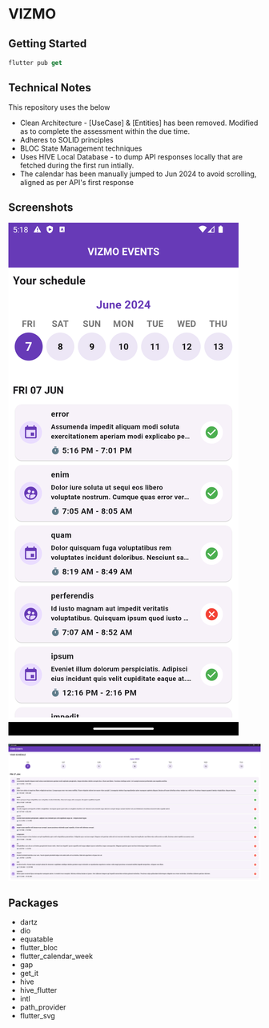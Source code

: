 # VIZMO

## Getting Started

```dart
flutter pub get
```

## Technical Notes
 This repository uses the below 

 + Clean Architecture - [UseCase] & [Entities] has been removed. Modified as to complete the assessment within the due time.
 + Adheres to SOLID principles
 + BLOC State Management techniques
 + Uses HIVE Local Database - to dump API responses locally that are fetched during the first run intially.
 + The calendar has been manually jumped to Jun 2024 to avoid scrolling, aligned as per API's first response


## Screenshots  
![alt text](Screenshot_1722167289.png) 

![alt text](image.png)


 ## Packages 

+ dartz
+ dio
+ equatable
+ flutter_bloc
+ flutter_calendar_week
+ gap
+ get_it
+ hive
+ hive_flutter
+ intl
+ path_provider
+ flutter_svg

